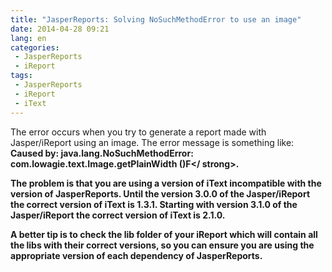 ```yaml
---
title: "JasperReports: Solving NoSuchMethodError to use an image"
date: 2014-04-28 09:21
lang: en
categories:
 - JasperReports
 - iReport
tags:
 - JasperReports
 - iReport
 - iText
---
```


The error occurs when you try to generate a report made with Jasper/iReport using an image. The error message is something like: <strong>Caused by: java.lang.NoSuchMethodError: com.lowagie.text.Image.getPlainWidth ()F</ strong>.

<!-- more -->

The problem is that you are using a version of iText incompatible with the version of JasperReports. Until the version 3.0.0 of the Jasper/iReport the correct version of iText is 1.3.1. Starting with version 3.1.0 of the Jasper/iReport the correct version of iText is 2.1.0.

A better tip is to check the lib folder of your iReport which will contain all the libs with their correct versions, so you can ensure you are using the appropriate version of each dependency of JasperReports.
